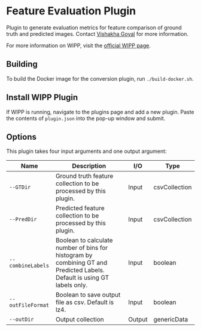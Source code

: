 # Feature Evaluation Plugin

Plugin to generate evaluation metrics for feature comparison of ground truth and predicted images. Contact [Vishakha Goyal](mailto:vishakha.goyal@nih.gov) for more information.

For more information on WIPP, visit the [official WIPP page](https://isg.nist.gov/deepzoomweb/software/wipp).

## Building

To build the Docker image for the conversion plugin, run
`./build-docker.sh`.

## Install WIPP Plugin

If WIPP is running, navigate to the plugins page and add a new plugin. Paste the contents of `plugin.json` into the pop-up window and submit.

## Options

This plugin takes four input arguments and one output argument:

| Name          | Description             | I/O    | Type   |
|---------------|-------------------------|--------|--------|
| `--GTDir` | Ground truth feature collection to be processed by this plugin. | Input | csvCollection |
| `--PredDir` | Predicted feature collection to be processed by this plugin. | Input | csvCollection |
| `--combineLabels` | Boolean to calculate number of bins for histogram by combining GT and Predicted Labels. Default is using GT labels only. | Input | boolean |
| `--outFileFormat` | Boolean to save output file as csv. Default is lz4. | Input | boolean |
| `--outDir` | Output collection | Output | genericData |
